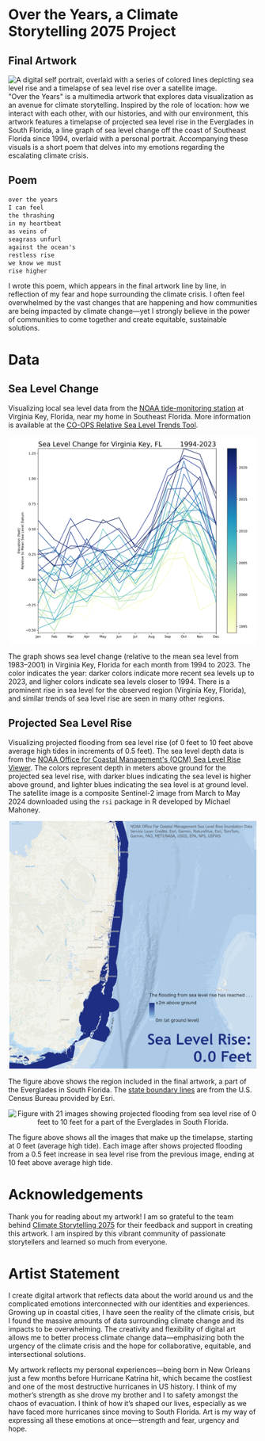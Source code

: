# Over the Years, a Climate Storytelling 2075 Project

## Final Artwork
![A digital self portrait, overlaid with a series of colored lines depicting sea level rise and a timelapse of sea level rise over a satellite image.](https://github.com/via-zhang/climate-storytelling/blob/main/artwork/Over_the_Years.gif)
"Over the Years" is a multimedia artwork that explores data visualization as an avenue for climate storytelling. Inspired by the role of location: how we interact with each other, with our histories, and with our environment, this artwork features a timelapse of projected sea level rise in the Everglades in South Florida, a line graph of sea level change off the coast of Southeast Florida since 1994, overlaid with a personal portrait. Accompanying these visuals is a short poem that delves into my emotions regarding the escalating climate crisis.

## Poem
```
over the years
I can feel
the thrashing
in my heartbeat
as veins of
seagrass unfurl
against the ocean's
restless rise
we know we must
rise higher
```
I wrote this poem, which appears in the final artwork line by line, in reflection of my fear and hope surrounding the climate crisis. I often feel overwhelmed by the vast changes that are happening and how communities are being impacted by climate change—yet I strongly believe in the power of communities to come together and create equitable, sustainable solutions.

# Data

## Sea Level Change
Visualizing local sea level data from the [NOAA tide-monitoring station](https://tidesandcurrents.noaa.gov/stations.html) at Virginia Key, Florida, near my home in Southeast Florida. More information is available at the [CO-OPS Relative Sea Level Trends Tool](https://www.climate.gov/news-features/features/interactive-map-how-has-local-sea-level-united-states-changed-over-time).

<p align="center">
  <img src="https://github.com/via-zhang/climate-storytelling/blob/main/sea-level-change/mean_sea_level_8723214_grid.png" alt="Graph showing sea level change from 1994 to 2023 for Virginia Key, Florida, with one line for each year. There is an upward trend in the lines, indicating sea level rise." width="500">
</p>

The graph shows sea level change (relative to the mean sea level from 1983–2001) in Virginia Key, Florida for each month from 1994 to 2023. The color indicates the year: darker colors indicate more recent sea levels up to 2023, and ligher colors indicate sea levels closer to 1994. There is a prominent rise in sea level for the observed region (Virginia Key, Florida), and similar trends of sea level rise are seen in many other regions.

## Projected Sea Level Rise
Visualizing projected flooding from sea level rise (of 0 feet to 10 feet above average high tides in increments of 0.5 feet). The sea level depth data is from the [NOAA Office for Coastal Management's (OCM) Sea Level Rise Viewer](https://coast.noaa.gov/digitalcoast/tools/slr.html). The colors represent depth in meters above ground for the projected sea level rise, with darker blues indicating the sea level is higher above ground, and lighter blues indicating the sea level is at ground level. The satellite image is a composite Sentinel-2 image from March to May 2024 downloaded using the `rsi` package in R developed by Michael Mahoney.

<p align="center">
  <img src="https://github.com/via-zhang/climate-storytelling/blob/main/sea-level-projection/fl_se_slr_depth_timelapse.gif" alt="Timelapse showing projected flooding from sea level rise of 0 feet to 10 feet for a part of the Everglades in South Florida." width="500">
</p>

The figure above shows the region included in the final artwork, a part of the Everglades in South Florida. The [state boundary lines](https://www.arcgis.com/home/item.html?id=774019f31f8549c39b5c72f149bbe74e) are from the U.S. Census Bureau provided by Esri.

<p align="center">
  <img src="https://github.com/via-zhang/climate-storytelling/blob/main/sea-level-projection/fl_se_slr_depth_frames.png" alt="Figure with 21 images showing projected flooding from sea level rise of 0 feet to 10 feet for a part of the Everglades in South Florida." width="800">
</p>

The figure above shows all the images that make up the timelapse, starting at 0 feet (average high tide). Each image after shows projected flooding from a 0.5 feet increase in sea level rise from the previous image, ending at 10 feet above average high tide.

# Acknowledgements
Thank you for reading about my artwork! I am so grateful to the team behind [Climate Storytelling 2075](https://storytelling-2075.tumblr.com/) for their feedback and support in creating this artwork. I am inspired by this vibrant community of passionate storytellers and learned so much from everyone.

# Artist Statement
I create digital artwork that reflects data about the world around us and the complicated emotions interconnected with our identities and experiences. Growing up in coastal cities, I have seen the reality of the climate crisis, but I found the massive amounts of data surrounding climate change and its impacts to be overwhelming. The creativity and flexibility of digital art allows me to better process climate change data—emphasizing both the urgency of the climate crisis and the hope for collaborative, equitable, and intersectional solutions.

My artwork reflects my personal experiences—being born in New Orleans just a few months before Hurricane Katrina hit, which became the costliest and one of the most destructive hurricanes in US history. I think of my mother’s strength as she drove my brother and I to safety amongst the chaos of evacuation. I think of how it’s shaped our lives, especially as we have faced more hurricanes since moving to South Florida. Art is my way of expressing all these emotions at once—strength and fear, urgency and hope.

